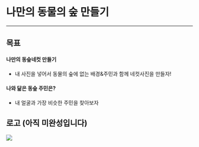 # 나만의 동물의 숲 만들기
------------
## 목표
#### 나만의 동숲네컷 만들기
- 내 사진을 넣어서 동물의 숲에 없는 배경&주민과 함께 네컷사진을 만들자!
#### 나와 닮은 동숲 주민은?
- 내 얼굴과 가장 비슷한 주민을 찾아보자

## 로고 (아직 미완성입니다)
![](https://i.imgur.com/x9cLTKT.png)
<br>

